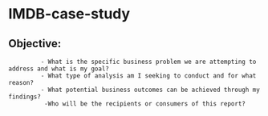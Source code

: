 # **IMDB-case-study**

## Objective:
             - What is the specific business problem we are attempting to address and what is my goal?
             - What type of analysis am I seeking to conduct and for what reason?
             - What potential business outcomes can be achieved through my findings?
              -Who will be the recipients or consumers of this report? 
